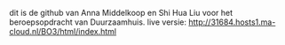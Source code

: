 dit is de github van Anna Middelkoop en Shi Hua Liu voor het beroepsopdracht van Duurzaamhuis.
live versie: http://31684.hosts1.ma-cloud.nl/BO3/html/index.html